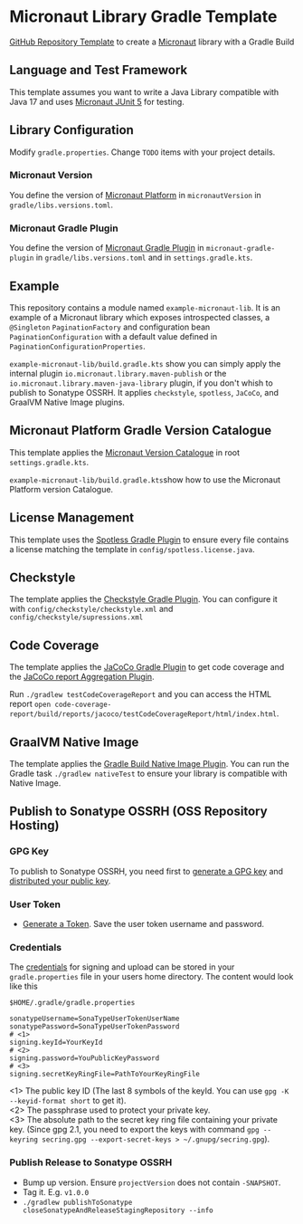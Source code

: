 
# Micronaut Library Gradle Template
[GitHub Repository Template](https://docs.github.com/en/repositories/creating-and-managing-repositories/creating-a-template-repository) to create a [Micronaut](https://micronaut.io) library with a Gradle Build

## Language and Test Framework

This template assumes you want to write a Java Library compatible with Java 17 and uses [Micronaut JUnit 5](https://micronaut-projects.github.io/micronaut-test/4.6.2/guide/#junit5) for testing. 

## Library Configuration

Modify `gradle.properties`. Change `TODO` items with your project details.

### Micronaut Version

You define the version of [Micronaut Platform](https://micronaut-projects.github.io/micronaut-platform/latest/guide/) in `micronautVersion` in `gradle/libs.versions.toml`.

### Micronaut Gradle Plugin

You define the version of [Micronaut Gradle Plugin](https://micronaut-projects.github.io/micronaut-gradle-plugin/latest/index.html) in `micronaut-gradle-plugin` in `gradle/libs.versions.toml` and in `settings.gradle.kts`.

## Example

This repository contains a module named `example-micronaut-lib`. It is an example of a Micronaut library which exposes introspected classes, a `@Singleton` `PaginationFactory` and configuration bean `PaginationConfiguration` with a default value defined in `PaginationConfigurationProperties`.

`example-micronaut-lib/build.gradle.kts` show you can simply apply the internal plugin `io.micronaut.library.maven-publish` or the `io.micronaut.library.maven-java-library` plugin, if you don't whish to publish to  Sonatype OSSRH. It applies `checkstyle`, `spotless`, `JaCoCo`, and GraalVM Native Image plugins.

## Micronaut Platform Gradle Version Catalogue

This template applies the [Micronaut Version Catalogue](https://micronaut-projects.github.io/micronaut-platform/latest/guide) in root `settings.gradle.kts`.

`example-micronaut-lib/build.gradle.kts`show how to use the Micronaut Platform version Catalogue.

## License Management

This template uses the [Spotless Gradle Plugin](https://github.com/diffplug/spotless) to ensure every file contains a license matching the template in `config/spotless.license.java`.

## Checkstyle

The template applies the [Checkstyle Gradle Plugin](https://docs.gradle.org/current/userguide/checkstyle_plugin.html). You can configure it with `config/checkstyle/checkstyle.xml` and `config/checkstyle/supressions.xml`

## Code Coverage

The template applies the [JaCoCo Gradle Plugin](https://docs.gradle.org/current/userguide/jacoco_plugin.html) to get code coverage and the [JaCoCo report Aggregation Plugin](https://docs.gradle.org/current/userguide/jacoco_report_aggregation_plugin.html). 

Run `./gradlew testCodeCoverageReport` and you can access the HTML report `open code-coverage-report/build/reports/jacoco/testCodeCoverageReport/html/index.html`.

## GraalVM Native Image

The template applies the [Gradle Build Native Image Plugin](https://graalvm.github.io/native-build-tools/latest/gradle-plugin.html). You can run the Gradle task `./gradlew nativeTest` to ensure your library is compatible with Native Image.  

## Publish to Sonatype OSSRH (OSS Repository Hosting)

### GPG Key
To publish to Sonatype OSSRH, you need first to [generate a GPG key](https://central.sonatype.org/publish/requirements/gpg/#generating-a-key-pair9) and [distributed your public key](https://central.sonatype.org/publish/requirements/gpg/#distributing-your-public-key). 

### User Token

- [Generate a Token](https://central.sonatype.org/publish/generate-token/#generate-a-token-on-ossrh-sonatype-nexus-repository-manager-servers). Save the user token username and password.

### Credentials

The [credentials](https://central.sonatype.org/publish/publish-gradle/#credentials) for signing and upload can be stored in your `gradle.properties` file in your users home directory. The content would look like this

`$HOME/.gradle/gradle.properties`

```properties
sonatypeUsername=SonaTypeUserTokenUserName
sonatypePassword=SonaTypeUserTokenPassword
# <1>
signing.keyId=YourKeyId
# <2>
signing.password=YouPublicKeyPassword
# <3>
signing.secretKeyRingFile=PathToYourKeyRingFile
```

<1> The public key ID (The last 8 symbols of the keyId. You can use `gpg -K --keyid-format short` to get it).  
<2> The passphrase used to protect your private key.  
<3> The absolute path to the secret key ring file containing your private key. (Since gpg 2.1, you need to export the keys with command `gpg --keyring secring.gpg --export-secret-keys > ~/.gnupg/secring.gpg`).  

### Publish Release to Sonatype OSSRH

- Bump up version. Ensure `projectVersion` does not contain `-SNAPSHOT`. 
- Tag it. E.g. `v1.0.0`
- `./gradlew publishToSonatype closeSonatypeAndReleaseStagingRepository --info`
